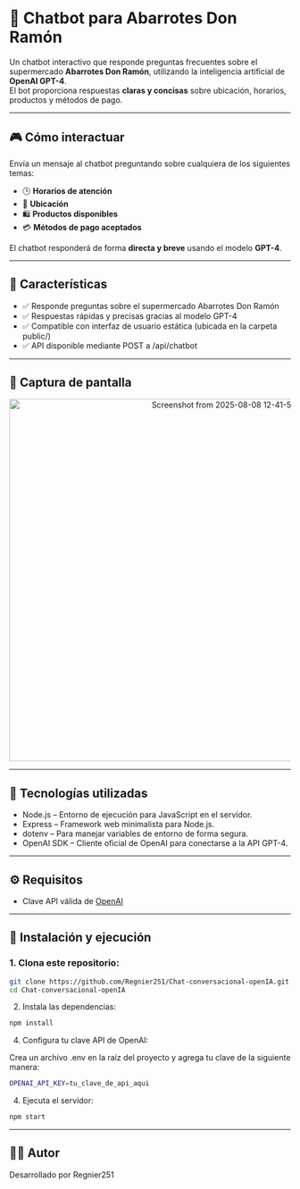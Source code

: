 # 🛒 Chatbot para Abarrotes Don Ramón

Un chatbot interactivo que responde preguntas frecuentes sobre el supermercado **Abarrotes Don Ramón**, utilizando la inteligencia artificial de **OpenAI GPT-4**.  
El bot proporciona respuestas **claras y concisas** sobre ubicación, horarios, productos y métodos de pago.

---

## 🎮 Cómo interactuar

Envía un mensaje al chatbot preguntando sobre cualquiera de los siguientes temas:

- 🕒 **Horarios de atención**
- 📍 **Ubicación**
- 🛍️ **Productos disponibles**
- 💳 **Métodos de pago aceptados**

El chatbot responderá de forma **directa y breve** usando el modelo **GPT-4**.

---

## 🎯 Características

- ✅ Responde preguntas sobre el supermercado Abarrotes Don Ramón
- ✅ Respuestas rápidas y precisas gracias al modelo GPT-4
- ✅ Compatible con interfaz de usuario estática (ubicada en la carpeta public/)
- ✅ API disponible mediante POST a /api/chatbot

---

## 📸 Captura de pantalla
<p align="center">
  <img width="753" height="649" alt="Screenshot from 2025-08-08 12-41-50" src="https://github.com/user-attachments/assets/2c031cc5-d16d-46f1-9b82-f53a9c2f70dc" />
</p>  

---

## 🧰 Tecnologías utilizadas

- Node.js – Entorno de ejecución para JavaScript en el servidor.
- Express – Framework web minimalista para Node.js.
- dotenv – Para manejar variables de entorno de forma segura.
- OpenAI SDK – Cliente oficial de OpenAI para conectarse a la API GPT-4.

---

## ⚙️ Requisitos

- Clave API válida de [OpenAI](https://platform.openai.com/)

---

## 🚀 Instalación y ejecución

### 1. Clona este repositorio:

```bash
git clone https://github.com/Regnier251/Chat-conversacional-openIA.git
cd Chat-conversacional-openIA

```
2. Instala las dependencias:
```bash
npm install

```


4. Configura tu clave API de OpenAI:

Crea un archivo .env en la raíz del proyecto y agrega tu clave de la siguiente manera:
``` bash
OPENAI_API_KEY=tu_clave_de_api_aqui
```
4. Ejecuta el servidor:
``` bash
npm start
```
---

## 🧑‍💻 Autor

Desarrollado por Regnier251
